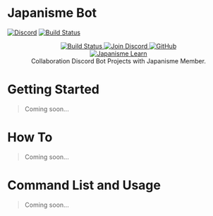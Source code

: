 # Japanisme Bot

[![Discord](https://discordapp.com/api/guilds/578905611773935622/embed.png)](https://discord.gg/GsBAb3W) [![Build Status](https://travis-ci.org/japanisme/japanisme-bot.svg?branch=master)](https://travis-ci.org/japanisme/japanisme-bot)

<p align="center">
  <a href="https://travis-ci.org/japanisme/japanisme-bot">
    <img src="https://travis-ci.org/japanisme/japanisme-bot.svg?branch=master" alt="Build Status">
  </a>
  <a href="https://discord.gg/GsBAb3W">
    <img src="https://discordapp.com/api/guilds/578905611773935622/embed.png" alt="Join Discord">
  </a>
  <a href="https://github.com/japanisme/japanisme-bot">
    <img src="https://img.shields.io/github/license/japanisme/japanisme-bot?label=license&style=flat-square" alt="GitHub">
  </a>
  <br />
  <a href="https://discord.gg/GsBAb3W" target="_blank">
    <img src="https://avatars1.githubusercontent.com/u/53266719?s=400&u=6453bea7434f5c8cc2ed4b86c412a24f4c6c6869" alt="Japanisme Learn">
  </a>
  <br />
  Collaboration Discord Bot Projects with Japanisme Member.
  <br />

</p>

# Getting Started

> Coming soon...

# How To

> Coming soon...

# Command List and Usage

> Coming soon...
